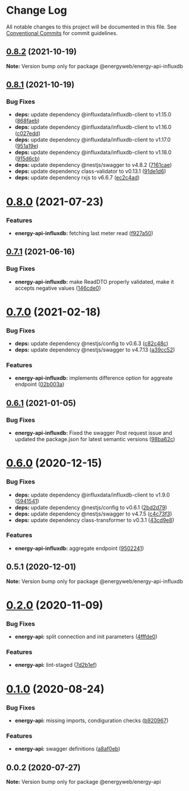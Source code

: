 # Change Log

All notable changes to this project will be documented in this file.
See [Conventional Commits](https://conventionalcommits.org) for commit guidelines.

## [0.8.2](https://github.com/energywebfoundation/energy-api/compare/@energyweb/energy-api-influxdb@0.8.1...@energyweb/energy-api-influxdb@0.8.2) (2021-10-19)

**Note:** Version bump only for package @energyweb/energy-api-influxdb





## [0.8.1](https://github.com/energywebfoundation/energy-api/compare/@energyweb/energy-api-influxdb@0.8.0...@energyweb/energy-api-influxdb@0.8.1) (2021-10-19)


### Bug Fixes

* **deps:** update dependency @influxdata/influxdb-client to v1.15.0 ([868faeb](https://github.com/energywebfoundation/energy-api/commit/868faeba5974ff1761b8c9ac6d28f4042bf7d468))
* **deps:** update dependency @influxdata/influxdb-client to v1.16.0 ([c027edd](https://github.com/energywebfoundation/energy-api/commit/c027eddf375aa992b774403288b2708d18388b43))
* **deps:** update dependency @influxdata/influxdb-client to v1.17.0 ([951a19e](https://github.com/energywebfoundation/energy-api/commit/951a19eb1bad80daf399c28534938d3c058a3608))
* **deps:** update dependency @influxdata/influxdb-client to v1.18.0 ([915d6cb](https://github.com/energywebfoundation/energy-api/commit/915d6cb02dad54d9410e4b03cbd915094f0c89cc))
* **deps:** update dependency @nestjs/swagger to v4.8.2 ([7161cae](https://github.com/energywebfoundation/energy-api/commit/7161cae1c107866e276802a0173eac5094ffb8d4))
* **deps:** update dependency class-validator to v0.13.1 ([91de1d6](https://github.com/energywebfoundation/energy-api/commit/91de1d6771a73971b32e28f28e95e671ac9c0272))
* **deps:** update dependency rxjs to v6.6.7 ([ec2c4ad](https://github.com/energywebfoundation/energy-api/commit/ec2c4ad7490add24ba7134ca4cb1b7061a3b77c0))





# [0.8.0](https://github.com/energywebfoundation/energy-api/compare/@energyweb/energy-api-influxdb@0.7.1...@energyweb/energy-api-influxdb@0.8.0) (2021-07-23)


### Features

* **energy-api-influxdb:** fetching last meter read ([f927a50](https://github.com/energywebfoundation/energy-api/commit/f927a505d5226baf0a3592c27d031f87f39fdcf3))





## [0.7.1](https://github.com/energywebfoundation/energy-api/compare/@energyweb/energy-api-influxdb@0.7.0...@energyweb/energy-api-influxdb@0.7.1) (2021-06-16)


### Bug Fixes

* **energy-api-influxdb:** make ReadDTO properly validated, make it accepts negative values ([146cde0](https://github.com/energywebfoundation/energy-api/commit/146cde0b7e1c7ae35df6543c1f08e7a8e8a46a90))





# [0.7.0](https://github.com/energywebfoundation/energy-api/compare/@energyweb/energy-api-influxdb@0.6.1...@energyweb/energy-api-influxdb@0.7.0) (2021-02-18)


### Bug Fixes

* **deps:** update dependency @nestjs/config to v0.6.3 ([c82c48c](https://github.com/energywebfoundation/energy-api/commit/c82c48c25770846b7b42ecadf04d764ee72da4fd))
* **deps:** update dependency @nestjs/swagger to v4.7.13 ([a39cc52](https://github.com/energywebfoundation/energy-api/commit/a39cc52b91e04673b1842c60ec8eb63ea2c55a2b))


### Features

* **energy-api-influxdb:** implements difference option for aggreate endpoint ([02b003a](https://github.com/energywebfoundation/energy-api/commit/02b003a1428cda476dab1864f5dbd833629ed4a0))





## [0.6.1](https://github.com/energywebfoundation/energy-api/compare/@energyweb/energy-api-influxdb@0.6.0...@energyweb/energy-api-influxdb@0.6.1) (2021-01-05)


### Bug Fixes

* **energy-api-influxdb:** Fixed the swagger Post request issue and updated the package.json for latest semantic versions ([98ba62c](https://github.com/energywebfoundation/energy-api/commit/98ba62c75a1e9a5b85e22df0a2abce5ca656b97b))





# [0.6.0](https://github.com/energywebfoundation/energy-api/compare/@energyweb/energy-api-influxdb@0.5.1...@energyweb/energy-api-influxdb@0.6.0) (2020-12-15)


### Bug Fixes

* **deps:** update dependency @influxdata/influxdb-client to v1.9.0 ([5941541](https://github.com/energywebfoundation/energy-api/commit/5941541fd32d2ce74f572c39df1dbd413a1234b5))
* **deps:** update dependency @nestjs/config to v0.6.1 ([2bd2d79](https://github.com/energywebfoundation/energy-api/commit/2bd2d7935af22b1529265588c589a593f96a1529))
* **deps:** update dependency @nestjs/swagger to v4.7.5 ([c4c73f3](https://github.com/energywebfoundation/energy-api/commit/c4c73f39810381b3d7aeec74841dd5f0addafb22))
* **deps:** update dependency class-transformer to v0.3.1 ([43cd9e8](https://github.com/energywebfoundation/energy-api/commit/43cd9e80b9b87ef9f4977fbf9750a7857e4379f5))


### Features

* **energy-api-influxdb:** aggregate endpoint ([9502241](https://github.com/energywebfoundation/energy-api/commit/9502241847d36b042ecd2d2b6dd9ebe56dcd2489))





## 0.5.1 (2020-12-01)

**Note:** Version bump only for package @energyweb/energy-api-influxdb





# [0.2.0](https://github.com/energywebfoundation/energy-api/compare/@energyweb/energy-api@0.1.0...@energyweb/energy-api@0.2.0) (2020-11-09)


### Bug Fixes

* **energy-api:** split connection and init parameters ([4fffde0](https://github.com/energywebfoundation/energy-api/commit/4fffde02a2ed18c6fcb885eea3a0e53a8a815dd7))


### Features

* **energy-api:** lint-staged ([7d2b1ef](https://github.com/energywebfoundation/energy-api/commit/7d2b1ef1f91fa5f16c6b7ffe66b2516709e5c0ca))





# [0.1.0](https://github.com/energywebfoundation/energy-api/compare/@energyweb/energy-api@0.0.2...@energyweb/energy-api@0.1.0) (2020-08-24)


### Bug Fixes

* **energy-api:** missing imports, condiguration checks ([b920967](https://github.com/energywebfoundation/energy-api/commit/b920967ad6ffdd0480c10688bcd9f8ca6d935688))


### Features

* **energy-api:** swagger definitions ([a8af0eb](https://github.com/energywebfoundation/energy-api/commit/a8af0eb287f51687fadb82146f389b781c233204))





## 0.0.2 (2020-07-27)

**Note:** Version bump only for package @energyweb/energy-api
